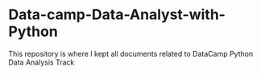 # Data-camp-Data-Analyst-with-Python
This repository is where I kept all documents related to DataCamp Python Data Analysis Track
